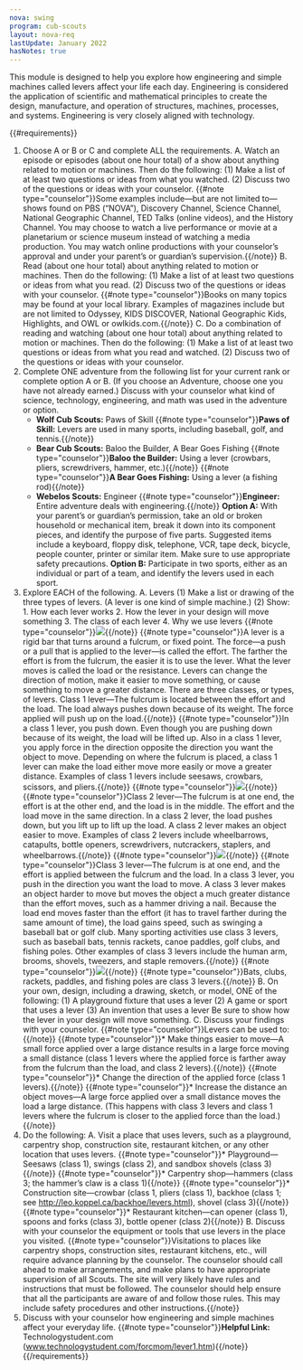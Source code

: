 ```yaml
---
nova: swing
program: cub-scouts
layout: nova-req
lastUpdate: January 2022
hasNotes: true
---
```


This module is designed to help you explore how engineering and simple machines called levers affect your life each day. Engineering is considered the application of scientific and mathematical principles to create the design, manufacture, and operation of structures, machines, processes, and systems. Engineering is very closely aligned with technology.

{{#requirements}}
1. Choose A or B or C and complete ALL the requirements.
    A. Watch an episode or episodes (about one hour total) of a show about anything related to motion or machines. Then do the following:
        (1) Make a list of at least two questions or ideas from what you watched.
        (2) Discuss two of the questions or ideas with your counselor.
        {{#note type="counselor"}}Some examples include—but are not limited to—shows found on PBS (“NOVA”), Discovery Channel, Science Channel, National Geographic Channel, TED Talks (online videos), and the History Channel.  You may choose to watch a live performance or movie at a planetarium or science museum instead of watching a media production. You may watch online productions with your counselor’s approval and under your parent’s or guardian’s supervision.{{/note}}
    B. Read (about one hour total) about anything related to motion or machines. Then do the following:
        (1) Make a list of at least two questions or ideas from what you read.
        (2) Discuss two of the questions or ideas with your counselor.
        {{#note type="counselor"}}Books on many topics may be found at your local library. Examples of magazines include but are not limited to Odyssey, KIDS DISCOVER, National Geographic Kids, Highlights, and OWL or owlkids.com.{{/note}}
    C. Do a combination of reading and watching (about one hour total) about anything related to motion or machines. Then do the following:
        (1) Make a list of at least two questions or ideas from what you read and watched.
        (2) Discuss two of the questions or ideas with your counselor.
2. Complete ONE adventure from the following list for your current rank or complete option A or B. (If you choose an Adventure, choose one you have not already earned.) Discuss with your counselor what kind of science, technology, engineering, and math was used in the adventure or option.
    * **Wolf Cub Scouts:** Paws of Skill
        {{#note type="counselor"}}**Paws of Skill:** Levers are used in many sports, including baseball, golf, and tennis.{{/note}}
    * **Bear Cub Scouts:** Baloo the Builder, A Bear Goes Fishing
        {{#note type="counselor"}}**Baloo the Builder:** Using a lever (crowbars, pliers, screwdrivers, hammer, etc.){{/note}}
        {{#note type="counselor"}}**A Bear Goes Fishing:** Using a lever (a fishing rod){{/note}}
    * **Webelos Scouts:** Engineer
        {{#note type="counselor"}}**Engineer:** Entire adventure deals with engineering.{{/note}}
    **Option A:** With your parent’s or guardian’s permission, take an old or broken household or mechanical item, break it down into its component pieces, and identify the purpose of five parts. Suggested items include a keyboard, floppy disk, telephone, VCR, tape deck, bicycle, people counter, printer or similar item. Make sure to use appropriate safety precautions.
    **Option B:** Participate in two sports, either as an individual or part of a team, and identify the levers used in each sport.
3. Explore EACH of the following.
    A. Levers
        (1) Make a list or drawing of the three types of levers. (A lever is one kind of simple machine.)
        (2) Show:
            1. How each lever works
            2. How the lever in your design will move something
            3. The class of each lever
            4. Why we use levers
            {{#note type="counselor"}}<img src="seesaw.png" class="W(100%) H(a)">{{/note}}
            {{#note type="counselor"}}A lever is a rigid bar that turns around a fulcrum, or fixed point. The force—a push or a pull that is applied to the lever—is called the effort. The farther the effort is from the fulcrum, the easier it is to use the lever. What the lever moves is called the load or the resistance. Levers can change the direction of motion, make it easier to move something, or cause something to move a greater distance. There are three classes, or types, of levers.  Class 1 lever—The fulcrum is located between the effort and the load. The load always pushes down because of its weight. The force applied will push up on the load.{{/note}}
            {{#note type="counselor"}}In a class 1 lever, you push down. Even though you are pushing down because of its weight, the load will be lifted up. Also in a class 1 lever, you apply force in the direction opposite the direction you want the object to move.  Depending on where the fulcrum is placed, a class 1 lever can make the load either move more easily or move a greater distance. Examples of class 1 levers include seesaws, crowbars, scissors, and pliers.{{/note}}
            {{#note type="counselor"}}<img src="class-1-lever.png" class="W(100%) H(a)">{{/note}}
            {{#note type="counselor"}}Class 2 lever—The fulcrum is at one end, the effort is at the other end, and the load is in the middle. The effort and the load move in the same direction. In a class 2 lever, the load pushes down, but you lift up to lift up the load. A class 2 lever makes an object easier to move. Examples of class 2 levers include wheelbarrows, catapults, bottle openers, screwdrivers, nutcrackers, staplers, and wheelbarrows.{{/note}}
            {{#note type="counselor"}}<img src="class-2-lever.png" class="W(100%) H(a)">{{/note}}
            {{#note type="counselor"}}Class 3 lever—The fulcrum is at one end, and the effort is applied between the fulcrum and the load. In a class 3 lever, you push in the direction you want the load to move. A class 3 lever makes an object harder to move but moves the object a much greater distance than the effort moves, such as a hammer driving a nail.  Because the load end moves faster than the effort (it has to travel farther during the same amount of time), the load gains speed, such as swinging a baseball bat or golf club. Many sporting activities use class 3 levers, such as baseball bats, tennis rackets, canoe paddles, golf clubs, and fishing poles. Other examples of class 3 levers include the human arm, brooms, shovels, tweezers, and staple removers.{{/note}}
            {{#note type="counselor"}}<img src="class-3-lever.png" class="W(100%) H(a)">{{/note}}
            {{#note type="counselor"}}Bats, clubs, rackets, paddles, and fishing poles are class 3 levers.{{/note}}
    B. On your own, design, including a drawing, sketch, or model, ONE of the following:
        (1) A playground fixture that uses a lever
        (2) A game or sport that uses a lever
        (3) An invention that uses a lever
        Be sure to show how the lever in your design will move something.
    C. Discuss your findings with your counselor.
        {{#note type="counselor"}}Levers can be used to:{{/note}}
        {{#note type="counselor"}}* Make things easier to move—A small force applied over a large distance results in a large force moving a small distance (class 1 levers where the applied force is farther away from the fulcrum than the load, and class 2 levers).{{/note}}
        {{#note type="counselor"}}* Change the direction of the applied force (class 1 levers).{{/note}}
        {{#note type="counselor"}}* Increase the distance an object moves—A large force applied over a small distance moves the load a large distance. (This happens with class 3 levers and class 1 levers where the fulcrum is closer to the applied force than the load.){{/note}}
4. Do the following:
    A. Visit a place that uses levers, such as a playground, carpentry shop, construction site, restaurant kitchen, or any other location that uses levers.
        {{#note type="counselor"}}* Playground—Seesaws (class 1), swings (class 2), and sandbox shovels (class 3){{/note}}
        {{#note type="counselor"}}* Carpentry shop—hammers (class 3; the hammer’s claw is a class 1){{/note}}
        {{#note type="counselor"}}* Construction site—crowbar (class 1, pliers (class 1), backhoe (class 1; see http://leo.koppel.ca/backhoe/levers.html), shovel (class 3){{/note}}
        {{#note type="counselor"}}* Restaurant kitchen—can opener (class 1), spoons and forks (class 3), bottle opener (class 2){{/note}}
    B. Discuss with your counselor the equipment or tools that use levers in the place you visited.
        {{#note type="counselor"}}Visitations to places like carpentry shops, construction sites, restaurant kitchens, etc., will require advance planning by the counselor. The counselor should call ahead to make arrangements, and make plans to have appropriate supervision of all Scouts. The site will very likely have rules and instructions that must be followed.  The counselor should help ensure that all the participants are aware of and follow those rules. This may include safety procedures and other instructions.{{/note}}
5. Discuss with your counselor how engineering and simple machines affect your everyday life.
{{#note type="counselor"}}**Helpful Link:** Technologystudent.com (www.technologystudent.com/forcmom/lever1.htm){{/note}}
{{/requirements}}
